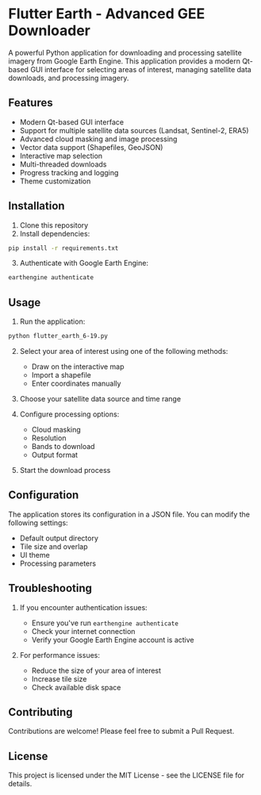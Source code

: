 # Flutter Earth - Advanced GEE Downloader

A powerful Python application for downloading and processing satellite imagery from Google Earth Engine. This application provides a modern Qt-based GUI interface for selecting areas of interest, managing satellite data downloads, and processing imagery.

## Features

- Modern Qt-based GUI interface
- Support for multiple satellite data sources (Landsat, Sentinel-2, ERA5)
- Advanced cloud masking and image processing
- Vector data support (Shapefiles, GeoJSON)
- Interactive map selection
- Multi-threaded downloads
- Progress tracking and logging
- Theme customization

## Installation

1. Clone this repository
2. Install dependencies:
```bash
pip install -r requirements.txt
```
3. Authenticate with Google Earth Engine:
```bash
earthengine authenticate
```

## Usage

1. Run the application:
```bash
python flutter_earth_6-19.py
```

2. Select your area of interest using one of the following methods:
   - Draw on the interactive map
   - Import a shapefile
   - Enter coordinates manually

3. Choose your satellite data source and time range

4. Configure processing options:
   - Cloud masking
   - Resolution
   - Bands to download
   - Output format

5. Start the download process

## Configuration

The application stores its configuration in a JSON file. You can modify the following settings:
- Default output directory
- Tile size and overlap
- UI theme
- Processing parameters

## Troubleshooting

1. If you encounter authentication issues:
   - Ensure you've run `earthengine authenticate`
   - Check your internet connection
   - Verify your Google Earth Engine account is active

2. For performance issues:
   - Reduce the size of your area of interest
   - Increase tile size
   - Check available disk space

## Contributing

Contributions are welcome! Please feel free to submit a Pull Request.

## License

This project is licensed under the MIT License - see the LICENSE file for details. 